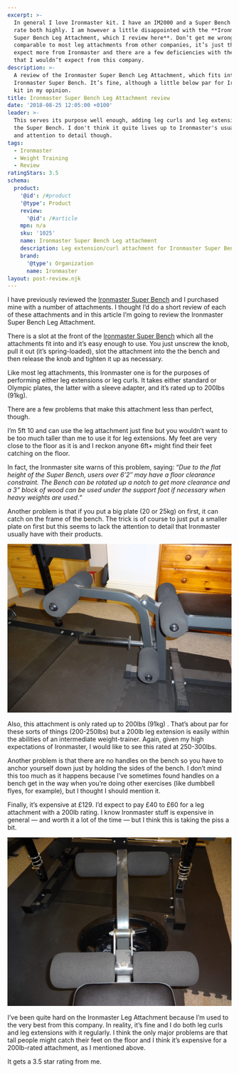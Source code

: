 ```yaml
---
excerpt: >-
  In general I love Ironmaster kit. I have an IM2000 and a Super Bench and I
  rate both highly. I am however a little disappointed with the **Ironmaster
  Super Bench Leg Attachment, which I review here**. Don’t get me wrong, it’s
  comparable to most leg attachments from other companies, it’s just that I
  expect more from Ironmaster and there are a few deficiencies with the product
  that I wouldn’t expect from this company.
description: >-
  A review of the Ironmaster Super Bench Leg Attachment, which fits into the
  Ironmaster Super Bench. It’s fine, although a little below par for Ironmaster
  kit in my opinion.
title: Ironmaster Super Bench Leg Attachment review
date: '2018-08-25 12:05:00 +0100'
leader: >-
  This serves its purpose well enough, adding leg curls and leg extensions to
  the Super Bench. I don't think it quite lives up to Ironmaster's usual quality
  and attention to detail though.
tags:
  - Ironmaster
  - Weight Training
  - Review
ratingStars: 3.5
schema:
  product:
    '@id': /#product
    '@type': Product
    review:
      '@id': /#article
    mpn: n/a
    sku: '1025'
    name: Ironmaster Super Bench Leg attachment
    description: Leg extension/curl attachment for Ironmaster Super Bench.
    brand:
      '@type': Organization
      name: Ironmaster
layout: post-review.njk
---
```



I have previously reviewed the [Ironmaster Super Bench](/ironmaster-super-bench-review) and I purchased mine with a number of attachments. I thought I’d do a short review of each of these attachments and in this article I’m going to review the Ironmaster Super Bench Leg Attachment.

[//]: # (@simpleimg | /assets/images/posts/2018/08/2018-08-25-ironmaster-leg-attachment2.jpg | alt=Ironmaster leg attachment. | @itemprop=image )

There is a slot at the front of the [Ironmaster Super Bench](/ironmaster-super-bench-review) which all the attachments fit into and it’s easy enough to use. You just unscrew the knob, pull it out (it’s spring-loaded), slot the attachment into the the bench and then release the knob and tighten it up as necessary.

Like most leg attachments, this Ironmaster one is for the purposes of performing either leg extensions or leg curls. It takes either standard or Olympic plates, the latter with a sleeve adapter, and it’s rated up to 200lbs (91kg).

There are a few problems that make this attachment less than perfect, though. 

I’m 5ft 10 and can use the leg attachment just fine but you wouldn’t want to be too much taller than me to use it for leg extensions. My feet are very close to the floor as it is and I reckon anyone 6ft+ might find their feet catching on the floor.

In fact, the Ironmaster site warns of this problem, saying: “_Due to the flat height of the Super Bench, users over 6’2″ may have a floor clearance constraint. The Bench can be rotated up a notch to get more clearance and a 3” block of wood can be used under the support foot if necessary when heavy weights are used_.“

Another problem is that if you put a big plate (20 or 25kg) on first, it can catch on the frame of the bench. The trick is of course to just put a smaller plate on first but this seems to lack the attention to detail that Ironmaster usually have with their products.

![Ironmaster leg attachment](/assets/images/posts/2018/08/2018-08-25-ironmaster-leg-attachment1.jpg "caption=Ironmaster leg attachment|title=Ironmaster leg attachment|@itemprop=image")

Also, this attachment is only rated up to 200lbs (91kg) . That’s about par for these sorts of things (200-250lbs) but a 200lb leg extension is easily within the abilities of an intermediate weight-trainer. Again, given my high expectations of Ironmaster, I would like to see this rated at 250-300lbs. 

Another problem is that there are no handles on the bench so you have to anchor yourself down just by holding the sides of the bench. I don’t mind this too much as it happens because I’ve sometimes found handles on a bench get in the way when you’re doing other exercises (like dumbbell flyes, for example), but I thought I should mention it.

Finally, it’s expensive at £129. I’d expect to pay £40 to £60 for a leg attachment with a 200lb rating. I know Ironmaster stuff is expensive in general — and worth it a lot of the time — but I think this is taking the piss a bit.

![Ironmaster leg attachment.](/assets/images/posts/2018/08/2018-08-25-ironmaster-leg-attachment3.jpg "caption=Ironmaster leg attachment.|title=Ironmaster leg attachment.|@itemprop=image")

I’ve been quite hard on the Ironmaster Leg Attachment because I’m used to the very best from this company. In reality, it’s fine and I do both leg curls and leg extensions with it regularly. I think the only major problems are that tall people might catch their feet on the floor and I think it’s expensive for a 200lb-rated attachment, as I mentioned above.

It gets a 3.5 star rating from me.

 

